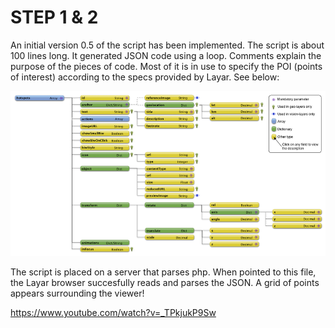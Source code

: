 # STEP 1 & 2

An initial version 0.5 of the script has been implemented. The script is about 100 lines long. It generated JSON code using a loop. Comments explain the purpose of the pieces of code. Most of it is in use to specify the POI (points of interest) according to the specs provided by Layar. See below:

![Layar1 Image](../project_images/API_v6.2_hotspot.png?raw=true "Layar1 Image")

The script is placed on a server that parses php. When pointed to this file, the Layar browser succesfully reads and parses the JSON. A grid of points appears surrounding the viewer!

https://www.youtube.com/watch?v=_TPkjukP9Sw





